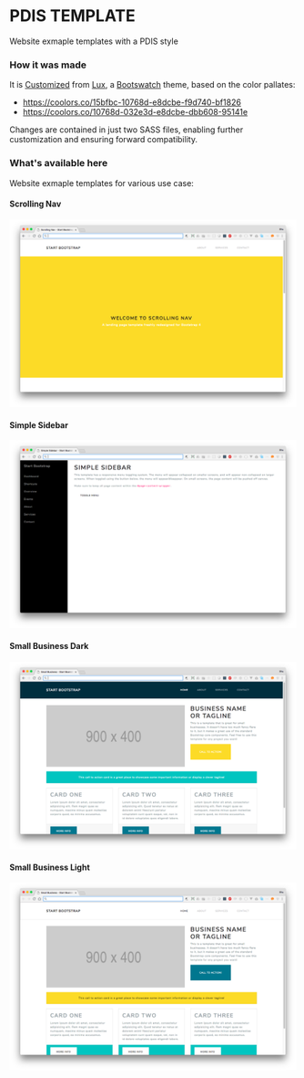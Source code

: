 # PDIS TEMPLATE

Website exmaple templates with a PDIS style


### How it was made
It is [Customized](https://bootswatch.com/help/) from [Lux](https://bootswatch.com/lux/), a [Bootswatch](https://bootswatch.com/) theme, based on the color pallates:
- https://coolors.co/15bfbc-10768d-e8dcbe-f9d740-bf1826
- https://coolors.co/10768d-032e3d-e8dcbe-dbb608-95141e 

Changes are contained in just two SASS files, enabling further customization and ensuring forward compatibility.

### What's available here

Website exmaple templates for various use case: 

#### Scrolling Nav
![SN](https://github.com/PDIS/pdis-template/blob/master/images/ScrollingNav.png?raw=true)

#### Simple Sidebar
![SS](https://github.com/PDIS/pdis-template/blob/master/images/SimpleSidebar.png?raw=true)

#### Small Business Dark
![SBD](https://github.com/PDIS/pdis-template/blob/master/images/SmallBusinessDark.png?raw=true)

#### Small Business Light
![SBL](https://github.com/PDIS/pdis-template/blob/master/images/SmallBusinessLight.png?raw=true)
